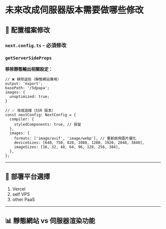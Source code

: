 # 未來改成伺服器版本需要做哪些修改

## 📝 配置檔案修改

### `next.config.ts` - 必須修改

### `getServerSideProps`

**移除靜態輸出相關設定：**

```
// ❌ 移除這些（靜態網站專用）
output: 'export';
basePath: '/5dpapa';
images: {
  unoptimized: true;
}

// ✅ 改成這樣（SSR 版本）
const nextConfig: NextConfig = {
  compiler: {
    styledComponents: true, // 保留
  },
  images: {
    formats: ['image/avif', 'image/webp'], // 重新啟用圖片優化
    deviceSizes: [640, 750, 828, 1080, 1200, 1920, 2048, 3840],
    imageSizes: [16, 32, 48, 64, 96, 128, 256, 384],
  },
};
```

---

## 🚀 部署平台選擇

1. Vercel
2. self VPS
3. other PaaS

---

## 📊 靜態網站 vs 伺服器渲染功能
